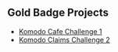 ## Gold Badge Projects 
- [Komodo Cafe Challenge 1](./Project_Documentation/Challenge1_KomodoCafe.md)
- [Komodo Claims Challenge 2](./Project_Documentation/Challenge2_KomodoClaims.md)




